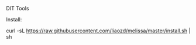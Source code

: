 DIT Tools

Install:

curl -sL https://raw.githubusercontent.com/liaozd/melissa/master/install.sh | sh
